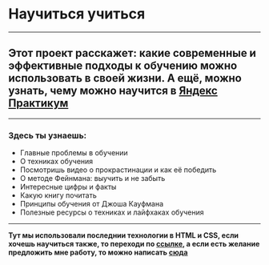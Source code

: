 # Научиться учиться

------
## Этот проект расскажет: какие современные и эффективные подходы к обучению можно использовать в своей жизни. А ещё, можно узнать, чему можно научится в [Яндекс Практикум](https://praktikum.yandex.ru) ##

------
### Здесь ты узнаешь:
* Главные проблемы в обучении
* О техниках обучения
* Посмотришь видео о прокрастинации и как её победить
* О методе Фейнмана: выучить и не забыть 
* Интересные цифры и факты
* Какую книгу почитать
* Принципы обучения от Джоша Кауфмана
* Полезные ресурсы о техниках и лайфхаках обучения

------
**Тут мы использовали последнии технологии в HTML и CSS, если хочешь научиться также, то  переходи по [ссылке](https://praktikum.yandex.ru), а если есть желание предложить мне работу, то можно написать [сюда](https://t.me/glazkov_pavel)**
